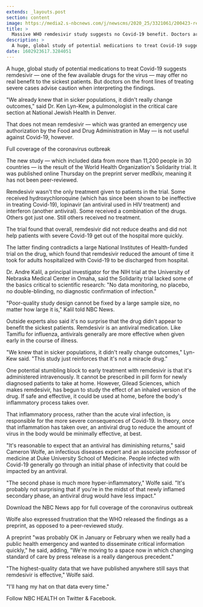 ```yaml
--- 
extends: _layouts.post 
section: content 
image: https://media2.s-nbcnews.com/j/newscms/2020_25/3321061/200423-remdesivir-gilead-se-207p_de0c450b9d24370b51594c4da9a3b306.nbcnews-fp-1200-630.jpg 
title: > 
  Massive WHO remdesivir study suggests no Covid-19 benefit. Doctors aren't so sure. 
description: > 
  A huge, global study of potential medications to treat Covid-19 suggests remdesivir — one of the few available drugs for the virus — may offer no real benefit to the sickest patients.That does not mean remdesivir — which was granted an emergency use authorization by the Food and Drug Administration in May — is not useful against Covid-19, however.However, Gilead Sciences, which makes remdesivir, has begun to study the effect of an inhaled version of the drug."It's probably not surprising that if you're in the midst of that newly inflamed secondary phase, an antiviral drug would have less impact.""The highest-quality data that we have published anywhere still says that remdesivir is effective," Wolfe said. 
date: 1602923617.3284051 
--- 
```

A huge, global study of potential medications to treat Covid-19 suggests remdesivir — one of the few available drugs for the virus — may offer no real benefit to the sickest patients. But doctors on the front lines of treating severe cases advise caution when interpreting the findings.

"We already knew that in sicker populations, it didn't really change outcomes," said Dr. Ken Lyn-Kew, a pulmonologist in the critical care section at National Jewish Health in Denver.

That does not mean remdesivir — which was granted an emergency use authorization by the Food and Drug Administration in May — is not useful against Covid-19, however.

Full coverage of the coronavirus outbreak

The new study — which included data from more than 11,200 people in 30 countries — is the result of the World Health Organization's Solidarity trial. It was published online Thursday on the preprint server medRxiv, meaning it has not been peer-reviewed.

Remdesivir wasn't the only treatment given to patients in the trial. Some received hydroxychloroquine (which has since been shown to be ineffective in treating Covid-19), lopinavir (an antiviral used in HIV treatment) and interferon (another antiviral). Some received a combination of the drugs. Others got just one. Still others received no treatment.

The trial found that overall, remdesivir did not reduce deaths and did not help patients with severe Covid-19 get out of the hospital more quickly.

The latter finding contradicts a large National Institutes of Health-funded trial on the drug, which found that remdesivir reduced the amount of time it took for adults hospitalized with Covid-19 to be discharged from hospital.

Dr. Andre Kalil, a principal investigator for the NIH trial at the University of Nebraska Medical Center in Omaha, said the Solidarity trial lacked some of the basics critical to scientific research: "No data monitoring, no placebo, no double-blinding, no diagnostic confirmation of infection."

"Poor-quality study design cannot be fixed by a large sample size, no matter how large it is," Kalil told NBC News.

Outside experts also said it's no surprise that the drug didn't appear to benefit the sickest patients. Remdesivir is an antiviral medication. Like Tamiflu for influenza, antivirals generally are more effective when given early in the course of illness.

"We knew that in sicker populations, it didn't really change outcomes," Lyn-Kew said. "This study just reinforces that it's not a miracle drug."

One potential stumbling block to early treatment with remdesivir is that it's administered intravenously. It cannot be prescribed in pill form for newly diagnosed patients to take at home. However, Gilead Sciences, which makes remdesivir, has begun to study the effect of an inhaled version of the drug. If safe and effective, it could be used at home, before the body's inflammatory process takes over.

That inflammatory process, rather than the acute viral infection, is responsible for the more severe consequences of Covid-19. In theory, once that inflammation has taken over, an antiviral drug to reduce the amount of virus in the body would be minimally effective, at best.

"It's reasonable to expect that an antiviral has diminishing returns," said Cameron Wolfe, an infectious diseases expert and an associate professor of medicine at Duke University School of Medicine. People infected with Covid-19 generally go through an initial phase of infectivity that could be impacted by an antiviral.

"The second phase is much more hyper-inflammatory," Wolfe said. "It's probably not surprising that if you're in the midst of that newly inflamed secondary phase, an antiviral drug would have less impact."

Download the NBC News app for full coverage of the coronavirus outbreak

Wolfe also expressed frustration that the WHO released the findings as a preprint, as opposed to a peer-reviewed study.

A preprint "was probably OK in January or February when we really had a public health emergency and wanted to disseminate critical information quickly," he said, adding, "We're moving to a space now in which changing standard of care by press release is a really dangerous precedent."

"The highest-quality data that we have published anywhere still says that remdesivir is effective," Wolfe said.

"I'll hang my hat on that data every time."

Follow NBC HEALTH on Twitter & Facebook.